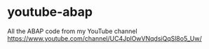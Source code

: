 # youtube-abap
All the ABAP code from my YouTube channel https://www.youtube.com/channel/UC4JplOwVNqdsiQqSl8o5_Uw/
